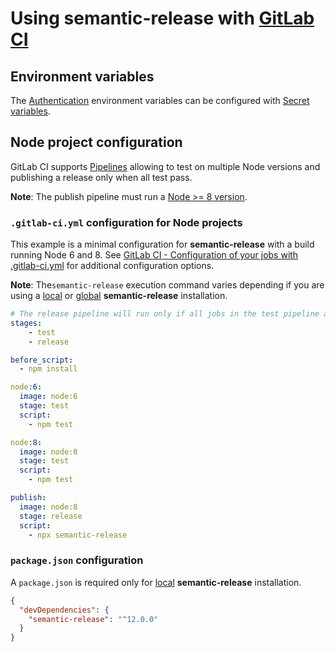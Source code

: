 # Using semantic-release with [GitLab CI](https://about.gitlab.com/features/gitlab-ci-cd)

## Environment variables

The [Authentication](../usage/ci-configuration.md#authentication) environment variables can be configured with [Secret variables](https://docs.gitlab.com/ce/ci/variables/README.html#secret-variables).

## Node project configuration

GitLab CI supports [Pipelines](https://docs.gitlab.com/ee/ci/pipelines.html) allowing to test on multiple Node versions and publishing a release only when all test pass.

**Note**: The publish pipeline must run a [Node >= 8 version](../support/FAQ.md#why-does-semantic-release-require-node-version--83).

### `.gitlab-ci.yml` configuration for Node projects

This example is a minimal configuration for **semantic-release** with a build running Node 6 and 8. See [GitLab CI - Configuration of your jobs with .gitlab-ci.yml](https://docs.gitlab.com/ee/ci/yaml/README.html) for additional configuration options.

**Note**: The`semantic-release` execution command varies depending if you are using a [local](../usage/installation.md#local-installation) or [global](../usage/installation.md#global-installation) **semantic-release** installation.

```yaml
# The release pipeline will run only if all jobs in the test pipeline are successful
stages:
    - test
    - release

before_script:
  - npm install

node:6:
  image: node:6
  stage: test
  script:
    - npm test

node:8:
  image: node:8
  stage: test
  script:
    - npm test

publish:
  image: node:8
  stage: release
  script:
    - npx semantic-release
```

### `package.json` configuration

A `package.json` is required only for [local](../usage/installation.md#local-installation) **semantic-release** installation.

```json
{
  "devDependencies": {
    "semantic-release": "^12.0.0"
  }
}
```
